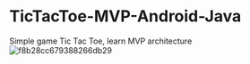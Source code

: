 # TicTacToe-MVP-Android-Java
 Simple game Tic Tac Toe, learn MVP architecture
![f8b28cc679388266db29](https://user-images.githubusercontent.com/60953757/78176689-20ec8580-7487-11ea-919f-a71b5ec572fd.jpg)

